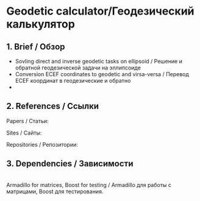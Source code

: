 # Geodetic calculator/Геодезический калькулятор #

## 1. Brief / Обзор ##
* Sovling direct and inverse geodetic tasks on ellipsoid / Решение и обратной геодезической задачи на эллипсоиде
* Conversion ECEF coordinates to geodetic and virsa-versa / Перевод ECEF координат в геодезические и обратно
*

## 2. References / Ссылки ##
Papers / Статьи:

Sites / Сайты:

Repositories / Репозитории:

## 3. Dependencies / Зависимости ##
<br /> Armadillo for matrices, Boost for testing / Armadillo для работы с матрицами, Boost для тестирования.

